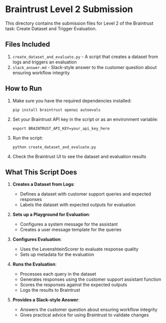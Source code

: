 # Braintrust Level 2 Submission

This directory contains the submission files for Level 2 of the Braintrust task: Create Dataset and Trigger Evaluation.

## Files Included

1. `create_dataset_and_evaluate.py` - A script that creates a dataset from logs and triggers an evaluation
2. `slack_answer.md` - Slack-style answer to the customer question about ensuring workflow integrity

## How to Run

1. Make sure you have the required dependencies installed:
   ```
   pip install braintrust openai autoevals
   ```

2. Set your Braintrust API key in the script or as an environment variable:
   ```
   export BRAINTRUST_API_KEY=your_api_key_here
   ```

3. Run the script:
   ```
   python create_dataset_and_evaluate.py
   ```

4. Check the Braintrust UI to see the dataset and evaluation results

## What This Script Does

1. **Creates a Dataset from Logs**:
   - Defines a dataset with customer support queries and expected responses
   - Labels the dataset with expected outputs for evaluation

2. **Sets up a Playground for Evaluation**:
   - Configures a system message for the assistant
   - Creates a user message template for the queries

3. **Configures Evaluation**:
   - Uses the LevenshteinScorer to evaluate response quality
   - Sets up metadata for the evaluation

4. **Runs the Evaluation**:
   - Processes each query in the dataset
   - Generates responses using the customer support assistant function
   - Scores the responses against the expected outputs
   - Logs the results to Braintrust

5. **Provides a Slack-style Answer**:
   - Answers the customer question about ensuring workflow integrity
   - Gives practical advice for using Braintrust to validate changes
